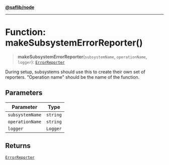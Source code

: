 [**@saflib/node**](../index.md)

---

# Function: makeSubsystemErrorReporter()

> **makeSubsystemErrorReporter**(`subsystemName`, `operationName`, `logger`): [`ErrorReporter`](../type-aliases/ErrorReporter.md)

During setup, subsystems should use this to create their own
set of reporters. "Operation name" should be the name of the
function.

## Parameters

| Parameter       | Type     |
| --------------- | -------- |
| `subsystemName` | `string` |
| `operationName` | `string` |
| `logger`        | `Logger` |

## Returns

[`ErrorReporter`](../type-aliases/ErrorReporter.md)
